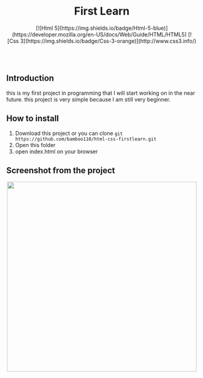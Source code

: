 <h1 align='center'>First Learn</h1>

<p align='center'>
  [![Html 5](https://img.shields.io/badge/Html-5-blue)](https://developer.mozilla.org/en-US/docs/Web/Guide/HTML/HTML5)
  [![Css 3](https://img.shields.io/badge/Css-3-orange)](http://www.css3.info/)
</p>
<br>
<br>

## Introduction
<p>this is my first project in programming that I will start working on in the near future. this project is very simple because I am still very beginner.</p>

## How to install
1. Download this project or you can clone ``` git https://github.com/bamboo110/html-css-firstlearn.git ```
2. Open this folder
3. open index.html on your browser

## Screenshot from the project
<p align='center'>
      <image width="500" src="first-learn.PNG" />
</p>
